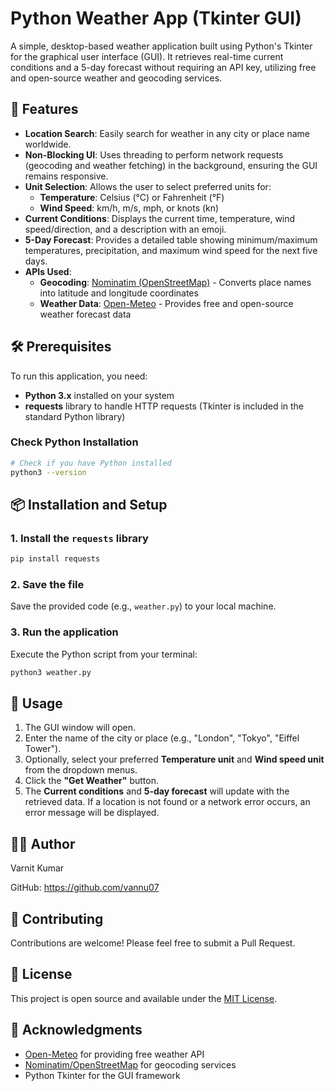 # Python Weather App (Tkinter GUI)

A simple, desktop-based weather application built using Python's Tkinter for the graphical user interface (GUI). It retrieves real-time current conditions and a 5-day forecast without requiring an API key, utilizing free and open-source weather and geocoding services.

## 🚀 Features

* **Location Search**: Easily search for weather in any city or place name worldwide.
* **Non-Blocking UI**: Uses threading to perform network requests (geocoding and weather fetching) in the background, ensuring the GUI remains responsive.
* **Unit Selection**: Allows the user to select preferred units for:
   * **Temperature**: Celsius (°C) or Fahrenheit (°F)
   * **Wind Speed**: km/h, m/s, mph, or knots (kn)
* **Current Conditions**: Displays the current time, temperature, wind speed/direction, and a description with an emoji.
* **5-Day Forecast**: Provides a detailed table showing minimum/maximum temperatures, precipitation, and maximum wind speed for the next five days.
* **APIs Used**:
   * **Geocoding**: [Nominatim (OpenStreetMap)](https://nominatim.openstreetmap.org/) - Converts place names into latitude and longitude coordinates
   * **Weather Data**: [Open-Meteo](https://open-meteo.com/) - Provides free and open-source weather forecast data

## 🛠️ Prerequisites

To run this application, you need:

* **Python 3.x** installed on your system
* **requests** library to handle HTTP requests (Tkinter is included in the standard Python library)

### Check Python Installation

```bash
# Check if you have Python installed
python3 --version
```

## 📦 Installation and Setup

### 1. Install the `requests` library

```bash
pip install requests
```

### 2. Save the file

Save the provided code (e.g., `weather.py`) to your local machine.

### 3. Run the application

Execute the Python script from your terminal:

```bash
python3 weather.py
```

## 📝 Usage

1. The GUI window will open.
2. Enter the name of the city or place (e.g., "London", "Tokyo", "Eiffel Tower").
3. Optionally, select your preferred **Temperature unit** and **Wind speed unit** from the dropdown menus.
4. Click the **"Get Weather"** button.
5. The **Current conditions** and **5-day forecast** will update with the retrieved data. If a location is not found or a network error occurs, an error message will be displayed.

## 👨‍💻 Author
Varnit Kumar

GitHub: https://github.com/vannu07


## 🤝 Contributing

Contributions are welcome! Please feel free to submit a Pull Request.


## 📄 License

This project is open source and available under the [MIT License](LICENSE).

## 🙏 Acknowledgments

* [Open-Meteo](https://open-meteo.com/) for providing free weather API
* [Nominatim/OpenStreetMap](https://nominatim.openstreetmap.org/) for geocoding services
* Python Tkinter for the GUI framework
